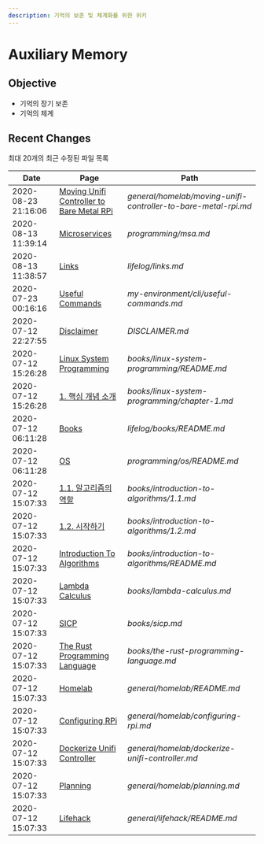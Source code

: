 ```yaml
---
description: 기억의 보존 및 체계화를 위한 위키
---
```


# Auxiliary Memory

## Objective

* 기억의 장기 보존
* 기억의 체계

## Recent Changes

최대 20개의 최근 수정된 파일 목록


|Date|Page|Path|
|----|----|----|
|2020-08-23 21:16:06 |[Moving Unifi Controller to Bare Metal RPi](general/homelab/moving-unifi-controller-to-bare-metal-rpi.md)|*general/homelab/moving-unifi-controller-to-bare-metal-rpi.md*|
|2020-08-13 11:39:14 |[Microservices](programming/msa.md)|*programming/msa.md*|
|2020-08-13 11:38:57 |[Links](lifelog/links.md)|*lifelog/links.md*|
|2020-07-23 00:16:16 |[Useful Commands](my-environment/cli/useful-commands.md)|*my-environment/cli/useful-commands.md*|
|2020-07-12 22:27:55 |[Disclaimer](DISCLAIMER.md)|*DISCLAIMER.md*|
|2020-07-12 15:26:28 |[Linux System Programming](books/linux-system-programming/README.md)|*books/linux-system-programming/README.md*|
|2020-07-12 15:26:28 |[1. 핵심 개념 소개](books/linux-system-programming/chapter-1.md)|*books/linux-system-programming/chapter-1.md*|
|2020-07-12 06:11:28 |[Books](lifelog/books/README.md)|*lifelog/books/README.md*|
|2020-07-12 06:11:28 |[OS](programming/os/README.md)|*programming/os/README.md*|
|2020-07-12 15:07:33 |[1.1. 알고리즘의 역할](books/introduction-to-algorithms/1.1.md)|*books/introduction-to-algorithms/1.1.md*|
|2020-07-12 15:07:33 |[1.2. 시작하기](books/introduction-to-algorithms/1.2.md)|*books/introduction-to-algorithms/1.2.md*|
|2020-07-12 15:07:33 |[Introduction To Algorithms](books/introduction-to-algorithms/README.md)|*books/introduction-to-algorithms/README.md*|
|2020-07-12 15:07:33 |[Lambda Calculus](books/lambda-calculus.md)|*books/lambda-calculus.md*|
|2020-07-12 15:07:33 |[SICP](books/sicp.md)|*books/sicp.md*|
|2020-07-12 15:07:33 |[The Rust Programming Language](books/the-rust-programming-language.md)|*books/the-rust-programming-language.md*|
|2020-07-12 15:07:33 |[Homelab](general/homelab/README.md)|*general/homelab/README.md*|
|2020-07-12 15:07:33 |[Configuring RPi](general/homelab/configuring-rpi.md)|*general/homelab/configuring-rpi.md*|
|2020-07-12 15:07:33 |[Dockerize Unifi Controller](general/homelab/dockerize-unifi-controller.md)|*general/homelab/dockerize-unifi-controller.md*|
|2020-07-12 15:07:33 |[Planning](general/homelab/planning.md)|*general/homelab/planning.md*|
|2020-07-12 15:07:33 |[Lifehack](general/lifehack/README.md)|*general/lifehack/README.md*|


